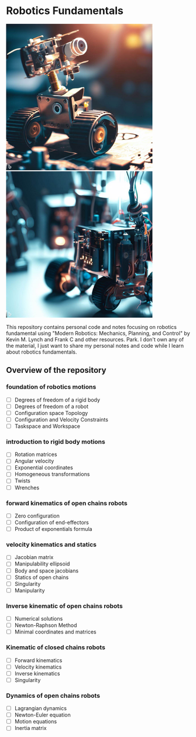 # Robotics Fundamentals
<div>
    <img src="images/_21e5de52-cee1-4fc3-85a9-2840a3a7633e.jpg" width="400"/>
    <img src="images/_884024fc-ca71-4bf2-83b1-0ae7e9204b34.jpg" width="400"/>
</div>

This repository contains personal code and notes focusing on robotics fundamental using "Modern Robotics: Mechanics, Planning, and Control" by Kevin M. Lynch and Frank C and other resources. Park. I don't own any of the material, I just want to share my personal notes and code while I learn about robotics fundamentals.
## Overview of the repository
### foundation of robotics motions
- [ ] Degrees of freedom of a rigid body
- [ ] Degrees of freedom of a robot
- [ ] Configuration space Topology
- [ ] Configuration and Velocity Constraints
- [ ] Taskspace and Workspace

### introduction to rigid body motions
- [ ] Rotation matrices
- [ ] Angular velocity
- [ ] Exponential coordinates
- [ ] Homogeneous transformations
- [ ] Twists
- [ ] Wrenches

### forward kinematics of open chains robots
- [ ] Zero configuration
- [ ] Configuration of end-effectors
- [ ] Product of exponentials formula

### velocity kinematics and statics
- [ ] Jacobian matrix
- [ ] Manipulability ellipsoid
- [ ] Body and space jacobians
- [ ] Statics of open chains
- [ ] Singularity
- [ ] Manipularity

### Inverse kinematic of open chains robots
- [ ] Numerical solutions
- [ ] Newton-Raphson Method
- [ ] Minimal coordinates and matrices

### Kinematic of closed chains robots
- [ ] Forward kinematics
- [ ] Velocity kinematics
- [ ] Inverse kinematics
- [ ] Singularity

### Dynamics of open chains robots
- [ ] Lagrangian dynamics
- [ ] Newton-Euler equation
- [ ] Motion equations
- [ ] Inertia matrix

